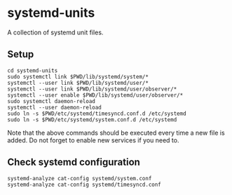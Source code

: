 # systemd-units
A collection of systemd unit files.

## Setup
```shell
cd systemd-units
sudo systemctl link $PWD/lib/systemd/system/*
systemctl --user link $PWD/lib/systemd/user/*
systemctl --user link $PWD/lib/systemd/user/observer/*
systemctl --user enable $PWD/lib/systemd/user/observer/*
sudo systemctl daemon-reload
systemctl --user daemon-reload
sudo ln -s $PWD/etc/systemd/timesyncd.conf.d /etc/systemd
sudo ln -s $PWD/etc/systemd/system.conf.d /etc/systemd
```

Note that the above commands should be executed every time a new file is added. Do not forget to enable new services if you need to.

## Check systemd configuration
```shell
systemd-analyze cat-config systemd/system.conf
systemd-analyze cat-config systemd/timesyncd.conf
```
